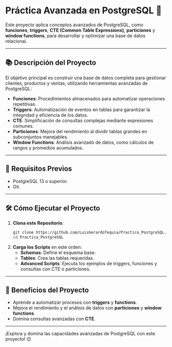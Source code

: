 # **Práctica Avanzada en PostgreSQL** 🚀

Este proyecto aplica conceptos avanzados de PostgreSQL, como **funciones**, **triggers**, **CTE (Common Table Expressions)**, **particiones** y **window functions**, para desarrollar y optimizar una base de datos relacional.

---

## 📚 **Descripción del Proyecto**
El objetivo principal es construir una base de datos completa para gestionar clientes, productos y ventas, utilizando herramientas avanzadas de PostgreSQL:
- **Funciones**: Procedimientos almacenados para automatizar operaciones repetitivas.
- **Triggers**: Automatización de eventos en tablas para garantizar la integridad y eficiencia de los datos.
- **CTE**: Simplificación de consultas complejas mediante expresiones comunes.
- **Particiones**: Mejora del rendimiento al dividir tablas grandes en subconjuntos manejables.
- **Window Functions**: Análisis avanzado de datos, como cálculos de rangos y promedios acumulados.

---

## 🔧 **Requisitos Previos**
- PostgreSQL 13 o superior.
- Git.

---

## 🛠 **Cómo Ejecutar el Proyecto**
1. **Clona este Repositorio**:
   ```bash
   git clone https://github.com/LuisGerardoTequia/Practica_PostgreSQL.git
   cd Practica_PostgreSQL
   ```
2. **Carga los Scripts** en este orden:
   - **Schemas**: Define el esquema base.
   - **Tables**: Crea las tablas requeridas.
   - **Advanced Scripts**: Ejecuta los ejemplos de triggers, funciones y consultas con CTE o particiones.

---

## 🌟 **Beneficios del Proyecto**
- Aprende a automatizar procesos con **triggers** y **functions**.
- Mejora el rendimiento y el análisis de datos con **particiones** y **window functions**.
- Domina consultas avanzadas con **CTE**.

---

¡Explora y domina las capacidades avanzadas de PostgreSQL con este proyecto! 😊
